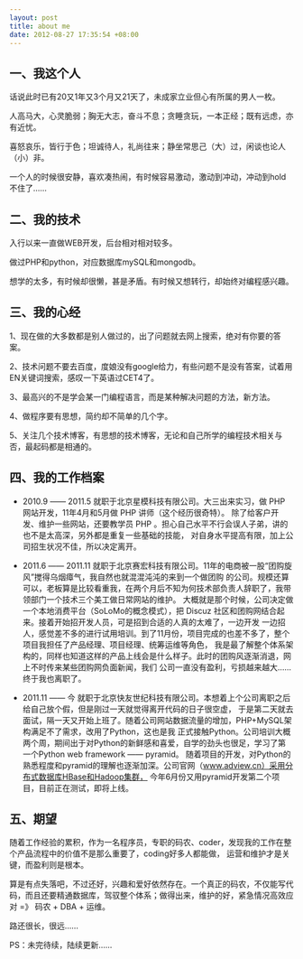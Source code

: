 ```yaml
---
layout: post
title: about me
date: 2012-08-27 17:35:54 +08:00
---
```


## 一、我这个人

话说此时已有20又1年又3个月又21天了，未成家立业但心有所属的男人一枚。

人高马大，心灵脆弱；胸无大志，奋斗不息；贪睡贪玩，一本正经；既有远虑，亦有近忧。

喜怒哀乐，皆行于色；坦诚待人，礼尚往来；静坐常思己（大）过，闲谈也论人（小）非。

一个人的时候很安静，喜欢凑热闹，有时候容易激动，激动到冲动，冲动到hold不住了……

## 二、我的技术

入行以来一直做WEB开发，后台相对相对较多。

做过PHP和python，对应数据库mySQL和mongodb。

想学的太多，有时候却很懒，甚是矛盾。有时候又想转行，却始终对编程感兴趣。

## 三、我的心经

1、现在做的大多数都是别人做过的，出了问题就去网上搜索，绝对有你要的答案。

2、技术问题不要去百度，度娘没有google给力，有些问题不是没有答案，试着用EN关键词搜索，感叹一下英语过CET4了。

3、最高兴的不是学会某一门编程语言，而是某种解决问题的方法，新方法。

4、做程序要有思想，简约却不简单的几个字。

5、关注几个技术博客，有思想的技术博客，无论和自己所学的编程技术相关与否，最起码都是相通的。

## 四、我的工作档案

- 2010.9 —— 2011.5 就职于北京星模科技有限公司。大三出来实习，做 PHP 网站开发，11年4月和5月做 PHP 讲师（这个经历很奇特）。
除了给客户开发、维护一些网站，还要教学员 PHP 。担心自己水平不行会误人子弟，讲的也不是太高深，另外都是重复一些基础的技能，
对自身水平提高有限，加上公司招生状况不佳，所以决定离开。

- 2011.6 —— 2011.11 就职于北京赛宏科技有限公司。11年的电商被一股“团购旋风”搅得乌烟瘴气，我自然也就混混沌沌的来到一个做团购
的公司。规模还算可以，老板算是比较看重我，在两个月后不知为何技术部负责人辞职了，我带领部门一个技术三个美工做日常网站的维护。
大概就是那个时候，公司决定做一个本地消费平台（SoLoMo的概念模式），把 Discuz 社区和团购网结合起来。接着开始招开发人员，可是招到合适的人真的太难了，一边开发
一边招人，感觉差不多的进行试用培训。到了11月份，项目完成的也差不多了，整个项目我担任了产品经理、项目经理、统筹运维等角色，
我是最了解整个体系架构的，同样也知道这样的产品上线会是什么样子。此时的团购风逐渐消退，网上不时传来某些团购网负面新闻，我们
公司一直没有盈利，亏损越来越大……终于我也离职了。

- 2011.11 —— 今 就职于北京快友世纪科技有限公司。本想着上个公司离职之后给自己放个假，但是刚过一天就觉得离开代码的日子很空虚，
于是第二天就去面试，隔一天又开始上班了。随着公司网站数据流量的增加，PHP+MySQL架构满足不了需求，改用了Python，这也是我
正式接触Python。公司培训大概两个周，期间出于对Python的新鲜感和喜爱，自学的劲头也很足，学习了第一个Python web framework —— pyramid。
随着项目的开发，对Python的熟悉程度和pyramid的理解也逐渐加深。公司官网（www.adview.cn）采用分布式数据库HBase和Hadoop集群，
今年6月份又用pyramid开发第二个项目，目前正在测试，即将上线。


## 五、期望

随着工作经验的累积，作为一名程序员，专职的码农、coder，发现我的工作在整个产品流程中的价值不是那么重要了，coding好多人都能做，
运营和维护才是关键，而盈利则是根本。

算是有点失落吧，不过还好，兴趣和爱好依然存在。一个真正的码农，不仅能写代码，而且还要精通数据库，驾驭整个体系；做得出来，维护的好，紧急情况高效应对 =》 码农 + DBA + 运维。

路还很长，很远……

PS：未完待续，陆续更新……
